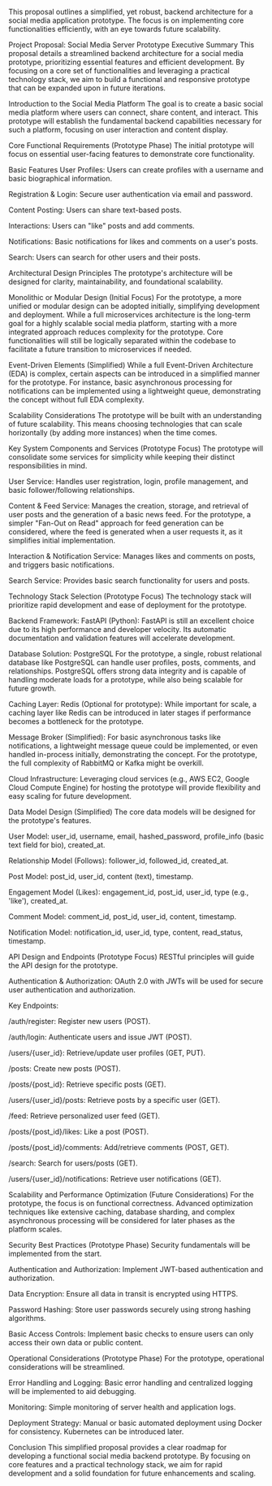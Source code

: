 
This proposal outlines a simplified, yet robust, backend architecture for a social media application prototype. The focus is on implementing core functionalities efficiently, with an eye towards future scalability.

Project Proposal: Social Media Server Prototype
Executive Summary
This proposal details a streamlined backend architecture for a social media prototype, prioritizing essential features and efficient development. By focusing on a core set of functionalities and leveraging a practical technology stack, we aim to build a functional and responsive prototype that can be expanded upon in future iterations.

Introduction to the Social Media Platform
The goal is to create a basic social media platform where users can connect, share content, and interact. This prototype will establish the fundamental backend capabilities necessary for such a platform, focusing on user interaction and content display.

Core Functional Requirements (Prototype Phase)
The initial prototype will focus on essential user-facing features to demonstrate core functionality.

Basic Features
User Profiles: Users can create profiles with a username and basic biographical information.

Registration & Login: Secure user authentication via email and password.

Content Posting: Users can share text-based posts.

Interactions: Users can "like" posts and add comments.

Notifications: Basic notifications for likes and comments on a user's posts.

Search: Users can search for other users and their posts.

Architectural Design Principles
The prototype's architecture will be designed for clarity, maintainability, and foundational scalability.

Monolithic or Modular Design (Initial Focus)
For the prototype, a more unified or modular design can be adopted initially, simplifying development and deployment. While a full microservices architecture is the long-term goal for a highly scalable social media platform, starting with a more integrated approach reduces complexity for the prototype. Core functionalities will still be logically separated within the codebase to facilitate a future transition to microservices if needed.

Event-Driven Elements (Simplified)
While a full Event-Driven Architecture (EDA) is complex, certain aspects can be introduced in a simplified manner for the prototype. For instance, basic asynchronous processing for notifications can be implemented using a lightweight queue, demonstrating the concept without full EDA complexity.

Scalability Considerations
The prototype will be built with an understanding of future scalability. This means choosing technologies that can scale horizontally (by adding more instances) when the time comes.

Key System Components and Services (Prototype Focus)
The prototype will consolidate some services for simplicity while keeping their distinct responsibilities in mind.

User Service: Handles user registration, login, profile management, and basic follower/following relationships.

Content & Feed Service: Manages the creation, storage, and retrieval of user posts and the generation of a basic news feed. For the prototype, a simpler "Fan-Out on Read" approach for feed generation can be considered, where the feed is generated when a user requests it, as it simplifies initial implementation.

Interaction & Notification Service: Manages likes and comments on posts, and triggers basic notifications.

Search Service: Provides basic search functionality for users and posts.

Technology Stack Selection (Prototype Focus)
The technology stack will prioritize rapid development and ease of deployment for the prototype.

Backend Framework: FastAPI (Python): FastAPI is still an excellent choice due to its high performance and developer velocity. Its automatic documentation and validation features will accelerate development.

Database Solution: PostgreSQL For the prototype, a single, robust relational database like PostgreSQL can handle user profiles, posts, comments, and relationships. PostgreSQL offers strong data integrity and is capable of handling moderate loads for a prototype, while also being scalable for future growth.

Caching Layer: Redis (Optional for prototype): While important for scale, a caching layer like Redis can be introduced in later stages if performance becomes a bottleneck for the prototype.

Message Broker (Simplified): For basic asynchronous tasks like notifications, a lightweight message queue could be implemented, or even handled in-process initially, demonstrating the concept. For the prototype, the full complexity of RabbitMQ or Kafka might be overkill.

Cloud Infrastructure: Leveraging cloud services (e.g., AWS EC2, Google Cloud Compute Engine) for hosting the prototype will provide flexibility and easy scaling for future development.

Data Model Design (Simplified)
The core data models will be designed for the prototype's features.

User Model: user_id, username, email, hashed_password, profile_info (basic text field for bio), created_at.

Relationship Model (Follows): follower_id, followed_id, created_at.

Post Model: post_id, user_id, content (text), timestamp.

Engagement Model (Likes): engagement_id, post_id, user_id, type (e.g., 'like'), created_at.

Comment Model: comment_id, post_id, user_id, content, timestamp.

Notification Model: notification_id, user_id, type, content, read_status, timestamp.

API Design and Endpoints (Prototype Focus)
RESTful principles will guide the API design for the prototype.

Authentication & Authorization: OAuth 2.0 with JWTs will be used for secure user authentication and authorization.

Key Endpoints:

/auth/register: Register new users (POST).

/auth/login: Authenticate users and issue JWT (POST).

/users/{user_id}: Retrieve/update user profiles (GET, PUT).

/posts: Create new posts (POST).

/posts/{post_id}: Retrieve specific posts (GET).

/users/{user_id}/posts: Retrieve posts by a specific user (GET).

/feed: Retrieve personalized user feed (GET).

/posts/{post_id}/likes: Like a post (POST).

/posts/{post_id}/comments: Add/retrieve comments (POST, GET).

/search: Search for users/posts (GET).

/users/{user_id}/notifications: Retrieve user notifications (GET).

Scalability and Performance Optimization (Future Considerations)
For the prototype, the focus is on functional correctness. Advanced optimization techniques like extensive caching, database sharding, and complex asynchronous processing will be considered for later phases as the platform scales.

Security Best Practices (Prototype Phase)
Security fundamentals will be implemented from the start.

Authentication and Authorization: Implement JWT-based authentication and authorization.

Data Encryption: Ensure all data in transit is encrypted using HTTPS.

Password Hashing: Store user passwords securely using strong hashing algorithms.

Basic Access Controls: Implement basic checks to ensure users can only access their own data or public content.

Operational Considerations (Prototype Phase)
For the prototype, operational considerations will be streamlined.

Error Handling and Logging: Basic error handling and centralized logging will be implemented to aid debugging.

Monitoring: Simple monitoring of server health and application logs.

Deployment Strategy: Manual or basic automated deployment using Docker for consistency. Kubernetes can be introduced later.

Conclusion
This simplified proposal provides a clear roadmap for developing a functional social media backend prototype. By focusing on core features and a practical technology stack, we aim for rapid development and a solid foundation for future enhancements and scaling.